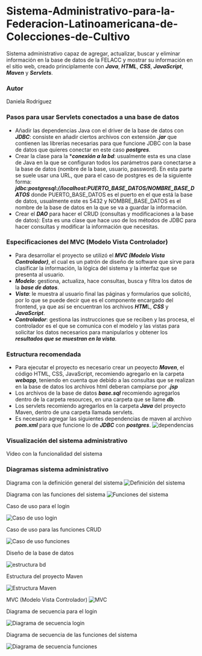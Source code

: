 # Sistema-Administrativo-para-la-Federacion-Latinoamericana-de-Colecciones-de-Cultivo
Sistema administrativo capaz de agregar, actualizar, buscar y eliminar información en la base de datos de la FELACC y mostrar su información en el sitio web, creado principlamente con ***Java***, ***HTML***, ***CSS***, ***JavaScript***, ***Maven*** y ***Servlets***.

### Autor
Daniela Rodríguez 

### Pasos para usar Servlets conectados a una base de datos

- Añadir las dependencias Java con el driver de la base de datos con ***JDBC***: consiste en añadir ciertos archivos con extensión ***.jar*** que contienen las librerías necesarias para que funcione JDBC con la base de datos que  quieres conectar en este caso ***postgres***.
- Crear la clase para la ****conexión a la bd***: usualmente esta es una clase de Java en la que se configuran todos los parámetros para conectarse a la base de datos (nombre de la base, usuario, password). En esta parte se suele  usar  una URL, que para el caso de postgres es de la siguiente forma: ***jdbc:postgresql://localhost:PUERTO_BASE_DATOS/NOMBRE_BASE_DATOS***
donde PUERTO_BASE_DATOS es el puerto en el que está la base de datos, usualmente este es 5432 y NOMBRE_BASE_DATOS es el nombre de la base de datos en la que se va a guardar la información.
- Crear el ***DAO*** para hacer el CRUD (consultas y modificaciones a la base de datos): Esta es una clase que hace uso de los métodos de JDBC para hacer consultas y modificar la información que necesitas.
  
### Especificaciones del MVC (Modelo Vista Controlador)
- Para desarrollar el proyecto se utilizó el ***MVC (Modelo Vista Controlador)***, el cual es un patrón de diseño de software que sirve para clasificar la información, la lógica del sistema y la interfaz que se presenta al usuario.
- ***Modelo***: gestiona, actualiza, hace consultas, busca y filtra los datos de la ***base de datos***.
- ***Vista***: le muestra al usuario final las páginas y formularios que solicitó, por lo que se puede decir que es el componente encargado del frontend, ya que así se encuentran los archivos ***HTM***L, ***CSS*** y ***JavaScript***.
- ***Controlador***: gestiona las instrucciones que se reciben y las procesa, el controlador es el que se comunica con el modelo y las vistas para solicitar los datos necesarios para manipularlos y obtener los ***resultados que se muestran en la vista***.

### Estructura recomendada
- Para ejecutar el proyecto es necesario crear un peoyecto ***Maven***, el código HTML, CSS, JavaScript, recomiendo agregarlo en la carpeta ***webapp***, teniendo en cuenta que debido a las consultas que se realizan en la base de datos los archivos html deberan campiarse por ***.jsp***
- Los archivos de la base de datos ***base.sql*** recomiendo agregarlos dentro de la carpeta resources, en una carpeta que se llame ***db***.
- Los servlets recomiendo agregarlos en la carpeta ***Java*** del proyecto Maven, dentro de una carpeta llamada servlets.
- Es necesario agregar las siguientes dependencias de maven al archivo ***pom.xml*** para que funcione lo de ***JDBC*** con ***postgres***.
![dependencias](https://github.com/DanielaRdzM/Sistema-Administrativo-para-la-Federacion-Latinoamericana-de-Colecciones-de-Cultivo/assets/148818863/ac5d5242-c9a0-48e2-a806-4c991a5043f3)

### Visualización del sistema administrativo

Video con la funcionalidad del sistema

### Diagramas sistema administrativo

Diagrama con la definición general del sistema
![Definición del sistema](https://github.com/DanielaRdzM/Sistema-Administrativo-para-la-Federacion-Latinoamericana-de-Colecciones-de-Cultivo/assets/148818863/e2c04bbf-e3a5-483a-af15-2aefc8c63ed3)

Diagrama con las funciones del sistema
![Funciones del sistema](https://github.com/DanielaRdzM/Sistema-Administrativo-para-la-Federacion-Latinoamericana-de-Colecciones-de-Cultivo/assets/148818863/98160578-ee27-40f6-a059-6dc4d15c7f58) 

Caso de uso para el login

![Caso de uso login](https://github.com/DanielaRdzM/Sistema-Administrativo-para-la-Federacion-Latinoamericana-de-Colecciones-de-Cultivo/assets/148818863/7547b4c3-358d-4277-9880-b0b5a5e13526)

Caso de uso para las funciones CRUD

![Caso de uso funciones](https://github.com/DanielaRdzM/Sistema-Administrativo-para-la-Federacion-Latinoamericana-de-Colecciones-de-Cultivo/assets/148818863/31ed4e7e-db93-4364-9fc3-3fddd423cd6d)

Diseño de la base de datos

![estructura bd](https://github.com/DanielaRdzM/Sistema-Administrativo-para-la-Federacion-Latinoamericana-de-Colecciones-de-Cultivo/assets/148818863/11ac3966-4e94-4d73-bdc6-0da5a95fa716)

Estructura del proyecto Maven

![Estructura Maven](https://github.com/DanielaRdzM/Sistema-Administrativo-para-la-Federacion-Latinoamericana-de-Colecciones-de-Cultivo/assets/148818863/7dafead3-aa5a-4b7d-b04e-4c22c82e6154)

MVC (Modelo Vista Controlador) 
![MVC](https://github.com/DanielaRdzM/Sistema-Administrativo-para-la-Federacion-Latinoamericana-de-Colecciones-de-Cultivo/assets/148818863/826bb4ce-53b8-415c-927a-f2d9726f23a5)

Diagrama de secuencia para el login

![Diagrama de secuencia login](https://github.com/DanielaRdzM/Sistema-Administrativo-para-la-Federacion-Latinoamericana-de-Colecciones-de-Cultivo/assets/148818863/3833e3b1-9012-4659-b855-678ea8541d18)

Diagrama de secuencia de las funciones del sistema

![Diagrama de secuencia funciones](https://github.com/DanielaRdzM/Sistema-Administrativo-para-la-Federacion-Latinoamericana-de-Colecciones-de-Cultivo/assets/148818863/cac1ecec-fad7-43ae-8295-d666696e75db)
